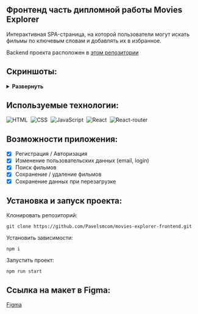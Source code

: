 ## Фронтенд часть дипломной работы Movies Explorer

Интерактивная SPA-страница, на которой пользователи могут искать фильмы по ключевым словам и добавлять их в избранное.

Backend проекта расположен в [этом репозитории](https://github.com/Pavelsmcom/movies-explorer-api)

## Скриншоты:

<details><summary><b>Развернуть</b></summary>

[![movies-explorer-frontend](https://pavelsm.com/GitPic/movies-explorer.png)
</details>

## Используемые технологии:
![HTML](https://img.shields.io/badge/-HTML-05122A?style=flat&logo=HTML5)&nbsp;
![CSS](https://img.shields.io/badge/-CSS-05122A?style=flat&logo=CSS3&logoColor=1572B6)&nbsp;
![JavaScript](https://img.shields.io/badge/-JavaScript-05122A?style=flat&logo=javascript)&nbsp;
![React](https://img.shields.io/badge/-React-05122A?style=flat&logo=react)&nbsp;
![React-router](https://img.shields.io/badge/-React_Router-05122A?style=flat&logo=react-router)&nbsp;

## Возможности приложения:

- [x] Регистрация / Авторизация
- [x] Изменение пользовательских данных (email, login)
- [x] Поиск фильмов 
- [x] Сохранение / удаление фильмов
- [x] Сохранение данных при перезагрузке

## Установка и запуск проекта:

Клонировать репозиторий:

    git clone https://github.com/Pavelsmcom/movies-explorer-frontend.git

Установить зависимости:

    npm i

Запустить проект:

    npm run start

## Ссылка на макет в Figma:

[Figma](https://www.figma.com/file/HXalk39BOa53PSbwp0Pb3F/My-Diploma_1?type=design&t=VEUZzQq65YKcSQwN-6)
